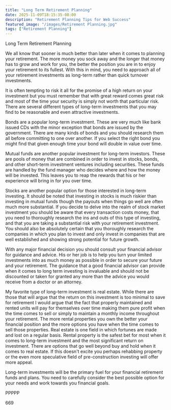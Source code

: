 ```yaml
---
title: "Long Term Retirement Planning"
date: 2025-11-09T18:15:35-08:00
description: "Retirement Planning Tips for Web Success"
featured_image: "/images/Retirement Planning.jpg"
tags: ["Retirement Planning"]
---
```


Long Term Retirement Planning

We all know that sooner is much better than later when it comes to planning your retirement. The more money you sock away and the longer that money has to grow and work for you, the better the position you are in to enjoy your retirement to its fullest. With this in mind, you need to approach all of your retirement investments as long-term rather than quick turnover investments. 

It is often tempting to risk it all for the promise of a high return on your investment but you must remember that with great reward comes great risk and most of the time your security is simply not worth that particular risk. There are several different types of long-term investments that you may find to be reasonable and even attractive investments. 

Bonds are a popular long-term investment. These are very much like bank issued CDs with the minor exception that bonds are issued by the government. There are many kinds of bonds and you should research them all before committing to one over another. If you select the right bond you might find that given enough time your bond will double in value over time.

Mutual funds are another popular investment for long-term investors. These are pools of money that are combined in order to invest in stocks, bonds, and other short-term investment ventures including securities. These funds are handled by the fund manager who decides where and how the money will be invested. This leaves you to reap the rewards that his or her experience will bring in for you over time.

Stocks are another popular option for those interested in long-term investing. It should be noted that investing in stocks is much riskier than investing in mutual funds though the payouts when things go well are often much more substantial. If you decide to delve into the realm of stock market investment you should be aware that every transaction costs money, that you need to thoroughly research the ins and outs of this type of investing, and that you are taking a substantial risk with your retirement investment. You should also be absolutely certain that you thoroughly research the companies in which you plan to invest and only invest in companies that are well established and showing strong potential for future growth.

With any major financial decision you should consult your financial advisor for guidance and advice. His or her job is to help you turn your limited investments into as much money as possible in order to secure your future and your retirement. The guidance that a good financial advisor can provide when it comes to long term investing is invaluable and should not be discounted or taken for granted any more than the advice you would receive from a doctor or an attorney. 

My favorite type of long-term investment is real estate. While there are those that will argue that the return on this investment is too minimal to save for retirement I would argue that the fact that properly maintained and rented units will pay for themselves over time making them pure profit when the time comes to sell or simply to maintain a monthly income throughout your retirement. The more rental properties you own the better your financial position and the more options you have when the time comes to sell those properties. Real estate is one field in which fortunes are made and lost on a regular basis. Rental property is the safest bet for most when it comes to long-term investment and the most significant return on investment. There are options that go well beyond buy and hold when it comes to real estate. If this doesn't excite you perhaps rehabbing property or the even more speculative field of pre-construction investing will offer more appeal. 

Long-term investments will be the primary fuel for your financial retirement funds and plans. You need to carefully consider the best possible option for your needs and work towards you financial goals.

PPPPP

669

